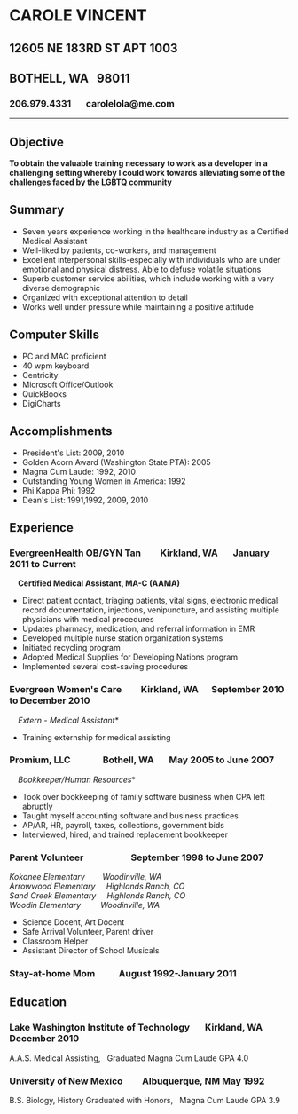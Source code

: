 
# CAROLE VINCENT
## 12605 NE 183RD ST APT 1003
## BOTHELL, WA &nbsp; 98011
### 206.979.4331 &nbsp; &nbsp; &nbsp; carolelola@me<span>.</span>com
***

## Objective
**To obtain the valuable training necessary to work as a developer in a challenging setting whereby I could work towards alleviating some of the challenges faced by the LGBTQ community**

## Summary
* Seven years experience working in the healthcare industry as a Certified Medical Assistant
* Well-liked by patients, co-workers, and management
* Excellent interpersonal skills-especially with individuals who are under emotional and physical distress. Able to defuse volatile situations
* Superb customer service abilities, which include working with a very diverse demographic
* Organized with exceptional attention to detail
* Works well under pressure while maintaining a positive attitude
## Computer Skills
 * PC and MAC proficient
* 40 wpm keyboard
* Centricity
* Microsoft Office/Outlook
* QuickBooks
* DigiCharts
## Accomplishments
* President's List: 2009, 2010
* Golden Acorn Award (Washington State PTA): 2005
* Magna Cum Laude: 1992, 2010
* Outstanding Young Women in America: 1992
* Phi Kappa Phi: 1992
* Dean's List: 1991,1992, 2009, 2010

## Experience

### **EvergreenHealth OB/GYN Tan**  &nbsp; &nbsp; &nbsp; &nbsp; Kirkland, WA	&nbsp; &nbsp; &nbsp; January 2011 to Current

&nbsp;&nbsp;&nbsp; **Certified Medical Assistant, MA-C (AAMA)**

* Direct patient contact, triaging patients, vital signs, electronic medical record documentation, injections, venipuncture, and assisting multiple physicians with medical procedures
* Updates pharmacy, medication, and referral information in EMR
* Developed multiple nurse station organization systems
* Initiated recycling program
* Adopted Medical Supplies for Developing Nations program
* Implemented several cost-saving procedures


### **Evergreen Women's Care** &nbsp; &nbsp; &nbsp; &nbsp; Kirkland, WA	&nbsp; &nbsp; &nbsp;September 2010 to December 2010

&nbsp;&nbsp;&nbsp; *Extern - Medical Assistant**

* Training externship for medical assisting


### **Promium, LLC** &nbsp; &nbsp; &nbsp; &nbsp; &nbsp; &nbsp; &nbsp; Bothell, WA	&nbsp; &nbsp; &nbsp; May 2005 to June 2007

&nbsp;&nbsp;&nbsp; *Bookkeeper/Human Resources**

* Took over bookkeeping of family software business when CPA left abruptly
* Taught myself accounting software and business practices
* AP/AR, HR, payroll, taxes, collections, government bids
* Interviewed, hired, and trained replacement bookkeeper


### **Parent Volunteer&nbsp; &nbsp; &nbsp; &nbsp; &nbsp; &nbsp; &nbsp; &nbsp; &nbsp; &nbsp; &nbsp; September 1998 to June 2007**  

*Kokanee Elementary &nbsp;&nbsp;&nbsp;&nbsp;&nbsp;&nbsp;&nbsp;Woodinville, WA*  
*Arrowwood Elementary &nbsp;&nbsp;&nbsp; Highlands Ranch, CO*  
*Sand Creek Elementary &nbsp;&nbsp;&nbsp; Highlands Ranch, CO*  
*Woodin Elementary &nbsp;&nbsp;&nbsp;&nbsp;&nbsp;&nbsp;&nbsp;&nbsp;Woodinville, WA*

* Science Docent, Art Docent
* Safe Arrival Volunteer, Parent driver
* Classroom Helper
* Assistant Director of School Musicals


### Stay-at-home Mom	&nbsp; &nbsp; &nbsp; &nbsp; &nbsp; August 1992-January 2011


## Education

### Lake Washington Institute of Technology  &nbsp; &nbsp; &nbsp; Kirkland, WA	December 2010
A.A.S. Medical Assisting, &nbsp; Graduated Magna Cum Laude GPA 4.0

### University of New Mexico  &nbsp; &nbsp; &nbsp; &nbsp; Albuquerque, NM	May 1992
B.S. Biology, History
Graduated with Honors, &nbsp; Magna Cum Laude GPA 3.9


